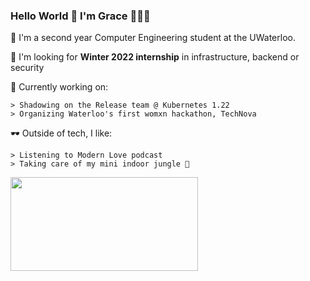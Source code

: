 ### Hello World 👋 I'm Grace 👩🏻‍💻

  🌱 I'm a second year Computer Engineering student at the UWaterloo.
  
  🌱 I'm looking for **Winter 2022 internship** in infrastructure, backend or security 
  
  🔭 Currently working on:
  
    > Shadowing on the Release team @ Kubernetes 1.22
    > Organizing Waterloo's first womxn hackathon, TechNova
    
   
   🕶 Outside of tech, I like:
   
    > Listening to Modern Love podcast
    > Taking care of my mini indoor jungle 🌿
    
    
   <img src= "https://media.giphy.com/media/3oz8y07ua4tO49cr3G/giphy.gif" width="300" height="150"  />
